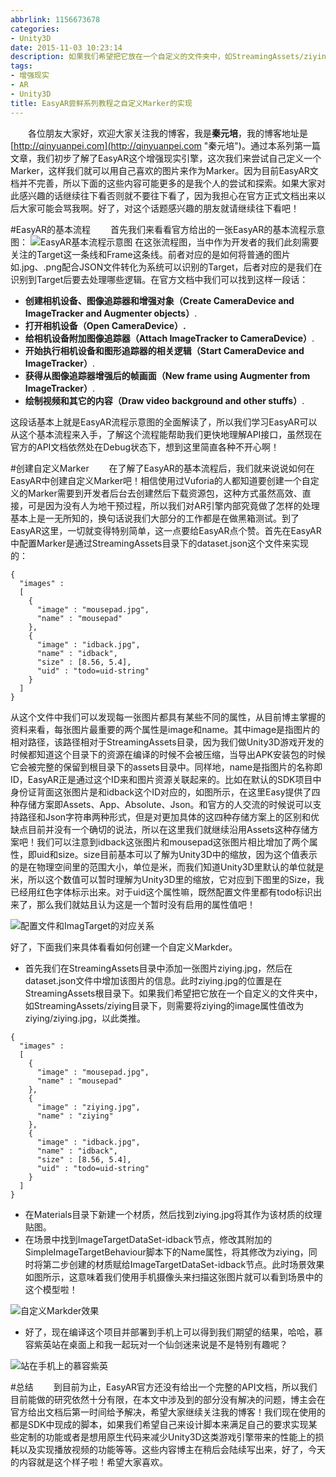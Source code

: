 ```yaml
---
abbrlink: 1156673678
categories:
- Unity3D
date: 2015-11-03 10:23:14
description: 如果我们希望把它放在一个自定义的文件夹中，如StreamingAssets/ziying目录下，则需要将ziying的image属性值改为ziying/ziying.jpg，以此类推;[EasyAR基本流程示意图](https://ww1.sinaimg.cn/large/4c36074fly1fzix180mu7j20g0057dft.jpg);我们可以注意到idback这张图片和mousepad这张图片相比增加了两个属性，即uid和size
tags:
- 增强现实
- AR
- Unity3D
title: EasyAR尝鲜系列教程之自定义Marker的实现
---
```


&emsp;&emsp;各位朋友大家好，欢迎大家关注我的博客，我是**秦元培**，我的博客地址是[http://qinyuanpei.com](http://qinyuanpei.com "秦元培")。通过本系列第一篇文章，我们初步了解了EasyAR这个增强现实引擎，这次我们来尝试自己定义一个Marker，这样我们就可以用自己喜欢的图片来作为Marker。因为目前EasyAR文档并不完善，所以下面的这些内容可能更多的是我个人的尝试和探索。如果大家对此感兴趣的话继续往下看否则就不要往下看了，因为我担心在官方正式文档出来以后大家可能会骂我啊。好了，对这个话题感兴趣的朋友就请继续往下看吧！

<!--more-->

#EasyAR的基本流程
&emsp;&emsp;首先我们来看看官方给出的一张EasyAR的基本流程示意图：
![EasyAR基本流程示意图](https://ww1.sinaimg.cn/large/4c36074fly1fzix180mu7j20g0057dft.jpg)
在这张流程图，当中作为开发者的我们此刻需要关注的Target这一条线和Frame这条线。前者对应的是如何将普通的图片如.jpg、.png配合JSON文件转化为系统可以识别的Target，后者对应的是我们在识别到Target后要去处理哪些逻辑。在官方文档中我们可以找到这样一段话：
* **创建相机设备、图像追踪器和增强对象（Create CameraDevice and ImageTracker and Augmenter objects）**.
* **打开相机设备（Open CameraDevice）.**
* **给相机设备附加图像追踪器（Attach ImageTracker to CameraDevice）**.
* **开始执行相机设备和图形追踪器的相关逻辑（Start CameraDevice and ImageTracker）**.
* **获得从图像追踪器增强后的帧画面（New frame using Augmenter from ImageTracker）**.
* **绘制视频和其它的内容（Draw video background and other stuffs）**.

这段话基本上就是EasyAR流程示意图的全面解读了，所以我们学习EasyAR可以从这个基本流程来入手，了解这个流程能帮助我们更快地理解API接口，虽然现在官方的API文档依然处在Debug状态下，想到这里简直各种不开心啊！

#创建自定义Marker
&emsp;&emsp;在了解了EasyAR的基本流程后，我们就来说说如何在EasyAR中创建自定义Marker吧！相信使用过Vuforia的人都知道要创建一个自定义的Marker需要到开发者后台去创建然后下载资源包，这种方式虽然高效、直接，可是因为没有人为地干预过程，所以我们对AR引擎内部究竟做了怎样的处理基本上是一无所知的，换句话说我们大部分的工作都是在做黑箱测试。到了EasyAR这里，一切就变得特别简单，这一点要给EasyAR点个赞。首先在EasyAR中配置Marker是通过StreamingAssets目录下的dataset.json这个文件来实现的：
```
{
  "images" :
  [
    {
      "image" : "mousepad.jpg",
      "name" : "mousepad"
    },
    {
      "image" : "idback.jpg",
      "name" : "idback",
      "size" : [8.56, 5.4],
      "uid" : "todo=uid-string"
    }
  ]
}
```
从这个文件中我们可以发现每一张图片都具有某些不同的属性，从目前博主掌握的资料来看，每张图片最重要的两个属性是image和name。其中image是指图片的相对路径，该路径相对于StreamingAssets目录，因为我们做Unity3D游戏开发的时候都知道这个目录下的资源在编译的时候不会被压缩，当导出APK安装包的时候它会被完整的保留到根目录下的assets目录中。同样地，name是指图片的名称即ID，EasyAR正是通过这个ID来和图片资源关联起来的。比如在默认的SDK项目中身份证背面这张图片是和idback这个ID对应的，如图所示，在这里Easy提供了四种存储方案即Assets、App、Absolute、Json。和官方的人交流的时候说可以支持路径和Json字符串两种形式，但是对更加具体的这四种存储方案上的区别和优缺点目前并没有一个确切的说法，所以在这里我们就继续沿用Assets这种存储方案吧！我们可以注意到idback这张图片和mousepad这张图片相比增加了两个属性，即uid和size。size目前基本可以了解为Unity3D中的缩放，因为这个值表示的是在物理空间里的范围大小，单位是米，而我们知道Unity3D里默认的单位就是米，所以这个数值可以暂时理解为Unity3D里的缩放，它对应到下图里的Size，我已经用红色字体标示出来。对于uid这个属性嘛，既然配置文件里都有todo标识出来了，那么我们就姑且认为这是一个暂时没有启用的属性值吧！


![配置文件和ImagTarget的对应关系](https://ww1.sinaimg.cn/large/None.jpg)

好了，下面我们来具体看看如何创建一个自定义Markder。
* 首先我们在StreamingAssets目录中添加一张图片ziying.jpg，然后在dataset.json文件中增加该图片的信息。此时ziying.jpg的位置是在StreamingAssets根目录下。如果我们希望把它放在一个自定义的文件夹中，如StreamingAssets/ziying目录下，则需要将ziying的image属性值改为ziying/ziying.jpg，以此类推。

```
{
  "images" :
  [
    {
      "image" : "mousepad.jpg",
      "name" : "mousepad"
    },
    {
      "image" : "ziying.jpg",
      "name" : "ziying"
    },
    {
      "image" : "idback.jpg",
      "name" : "idback",
      "size" : [8.56, 5.4],
      "uid" : "todo=uid-string"
    }
  ]
}
```
* 在Materials目录下新建一个材质，然后找到ziying.jpg将其作为该材质的纹理贴图。
* 在场景中找到ImageTargetDataSet-idback节点，修改其附加的SimpleImageTargetBehaviour脚本下的Name属性，将其修改为ziying，同时将第二步创建的材质赋给ImageTargetDataSet-idback节点。此时场景效果如图所示，这意味着我们使用手机摄像头来扫描这张图片就可以看到场景中的这个模型啦！

![自定义Markder效果](https://ww1.sinaimg.cn/large/None.jpg)

* 好了，现在编译这个项目并部署到手机上可以得到我们期望的结果，哈哈，慕容紫英站在桌面上和我一起玩对一个仙剑迷来说是不是特别有趣呢？

![站在手机上的慕容紫英](https://ww1.sinaimg.cn/large/4c36074fly1fz68j4zrs5j20dc0m8al9.jpg)


#总结
&emsp;&emsp;到目前为止，EasyAR官方还没有给出一个完整的API文档，所以我们目前能做的研究依然十分有限，在本文中涉及到的部分没有解决的问题，博主会在官方给出文档后第一时间给予解决，希望大家继续关注我的博客！我们现在使用的都是SDK中现成的脚本，如果我们希望自己来设计脚本来满足自己的要求实现某些定制的功能或者是想用原生代码来减少Unity3D这类游戏引擎带来的性能上的损耗以及实现播放视频的功能等等。这些内容博主在稍后会陆续写出来，好了，今天的内容就是这个样子啦！希望大家喜欢。